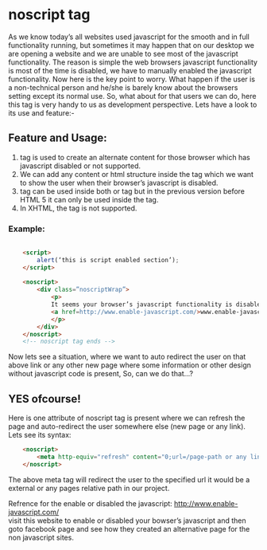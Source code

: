 # noscript tag

As we know today’s all websites used javascript for the smooth and in full functionality running, but sometimes it may happen that on our desktop we are opening a website and we are unable to see most of the javascript functionality.
					The reason is simple the web browsers javascript  functionality is most of the time is disabled, we have to manually enabled the javascript functionality. Now here is the key point to worry. What happen if the user is a non-technical person and he/she is barely know about the browsers setting except its normal use. So, what about for that users we can do, here this <noscript> tag is very handy to us as development perspective. Lets have a look to its use and feature:-

## Feature and Usage:
1. <noscript> tag is used to create an alternate content for those browser which has javascript disabled or not supported.
2. We can add any content or html structure inside the <noscript> tag  which we want to show the user when their browser’s javascript is disabled.
3.	<noscript> tag can be used inside both <body> or <head> tag but in the previous version before HTML 5 it can only be used inside the <body> tag.
4.	In XHTML, the <noscript> tag is not supported.

### Example:
```html
	
	<script>
		alert(‘this is script enabled section’);		
	</script>
	
	<noscript>
		<div class=”noscriptWrap”>
			<p>
			It seems your browser’s javascript functionality is disabled so, to see the javascript fucntionality will work you can go through the below site to know how to enable the javascript:
			<a href=http://www.enable-javascript.com/>www.enable-javascript.com/</a>
			</p>
		</div>
	</noscript>
	<!-- noscript tag ends -->
```
	
Now lets see a situation, where we want to auto redirect the user on that above link or any other new page where  some information or other design without javascript code is present, So, can we do that…?

## YES ofcourse!

Here is one attribute of noscript tag is present where we can refresh the page and auto-redirect the user somewhere else (new page or any link). Lets see its syntax:

```html
	<noscript>
		<meta http-equiv="refresh" content="0;url=/page-path or any link">
	</noscript>
```

The above meta tag will redirect the user to the specified url it would be a external or any pages relative path in our project.

Refrence for the enable or disabled the javascript:
http://www.enable-javascript.com/   
visit this website to enable or disabled your bowser’s javascript and then goto facebook page and see how they created an alternative page for the non javascript sites.


  						

